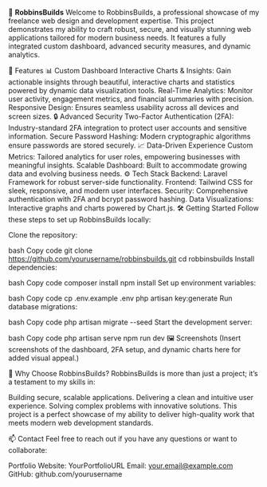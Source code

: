 🌟 **RobbinsBuilds**
Welcome to RobbinsBuilds, a professional showcase of my freelance web design and development expertise. This project demonstrates my ability to craft robust, secure, and visually stunning web applications tailored for modern business needs. It features a fully integrated custom dashboard, advanced security measures, and dynamic analytics.

🚀 Features
📊 Custom Dashboard
Interactive Charts & Insights: Gain actionable insights through beautiful, interactive charts and statistics powered by dynamic data visualization tools.
Real-Time Analytics: Monitor user activity, engagement metrics, and financial summaries with precision.
Responsive Design: Ensures seamless usability across all devices and screen sizes.
🔒 Advanced Security
Two-Factor Authentication (2FA): Industry-standard 2FA integration to protect user accounts and sensitive information.
Secure Password Hashing: Modern cryptographic algorithms ensure passwords are stored securely.
📈 Data-Driven Experience
Custom Metrics: Tailored analytics for user roles, empowering businesses with meaningful insights.
Scalable Dashboard: Built to accommodate growing data and evolving business needs.
⚙️ Tech Stack
Backend: Laravel Framework for robust server-side functionality.
Frontend: Tailwind CSS for sleek, responsive, and modern user interfaces.
Security: Comprehensive authentication with 2FA and bcrypt password hashing.
Data Visualizations: Interactive graphs and charts powered by Chart.js.
🛠️ Getting Started
Follow these steps to set up RobbinsBuilds locally:

Clone the repository:

bash
Copy code
git clone https://github.com/yourusername/robbinsbuilds.git
cd robbinsbuilds
Install dependencies:

bash
Copy code
composer install
npm install
Set up environment variables:

bash
Copy code
cp .env.example .env
php artisan key:generate
Run database migrations:

bash
Copy code
php artisan migrate --seed
Start the development server:

bash
Copy code
php artisan serve
npm run dev
🖼️ Screenshots
(Insert screenshots of the dashboard, 2FA setup, and dynamic charts here for added visual appeal.)

🌟 Why Choose RobbinsBuilds?
RobbinsBuilds is more than just a project; it’s a testament to my skills in:

Building secure, scalable applications.
Delivering a clean and intuitive user experience.
Solving complex problems with innovative solutions.
This project is a perfect showcase of my ability to deliver high-quality work that meets modern web development standards.

📫 Contact
Feel free to reach out if you have any questions or want to collaborate:

Portfolio Website: YourPortfolioURL
Email: your.email@example.com
GitHub: github.com/yourusername
